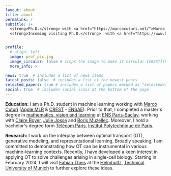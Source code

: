 ```yaml
---
layout: about
title: about
permalink: /
subtitle: |+
  <strong>Ph.D.</strong> with <a href="https://marcocuturi.net/">Marco Cuturi</a> @ <a href="https://crest.science/">CREST</a> - <a href="https://www.ensae.fr/">ENSAE</a>, <a href="https://www.ip-paris.fr/">Institut Polytechnique de Paris</a> <br>
  <strong>Incoming visiting Ph.D.</strong>  with <a href="https://www.helmholtz-munich.de/en/icb/pi/fabian-theis">Fabian Theis</a> @ <a href="https://www.helmholtz-munich.de/en/icb/pi/fabian-theis">Helmholtz</a>, <a href="https://www.tum.de/en/">Technical University of Munich</a> <br>


profile:
  # align: left
  image: prof_pic.jpg
  image_circular: false # crops the image to make it circular [CREST](https://crest.science/)-[ENSAE](https://www.ensae.fr/), [IP-Paris](https://www.ip-paris.fr/)
  more_info: >

news: true  # includes a list of news items
latest_posts: false  # includes a list of the newest posts
selected_papers: true # includes a list of papers marked as "selected={true}"
social: true  # includes social icons at the bottom of the page
---
```


<!-- <strong>Ph.D.</strong> at <a href="https://crest.science/">CREST</a>-<a href="https://www.ensae.fr/">ENSAE</a>, <a href="https://www.ip-paris.fr/">Institut Polytechnique de Paris</a> <br>
  <strong>Long-term Visiting Ph.D.</strong> at <a href="https://www.helmholtz-munich.de/en/icb/pi/fabian-theis">Helmholtz</a>-<a href="https://www.tum.de/en/">Technical University of Munich</a> -->

<!-- with <a href="https://www.helmholtz-munich.de/en/icb/pi/fabian-theis">Fabian Theis</a>-->
<!-- with <a href="https://marcocuturi.net/">Marco Cuturi</a>-->

**Education:** I am a Ph.D. student in machine learning working with [Marco Cuturi](https://marcocuturi.net/) ([Apple MLR](https://machinelearning.apple.com/) & [CREST](https://crest.science/) - [ENSAE](https://www.ensae.fr/)). Prior to that, I completed a master's degree in [mathematics, vision and learning](https://www.master-mva.com/) at [ENS Paris-Saclay](https://ens-paris-saclay.fr/), working with [Claire Boyer](https://perso.lpsm.paris/~cboyer/), [Julie Josse](https://juliejosse.com/) and [Boris Muzellec](https://borismuzellec.github.io/). Moreover, I hold a bachelor's degree form [Télécom Paris](https://www.telecom-paris.fr/), [Institut Polytechnique de Paris](https://www.ip-paris.fr/).


**Research:** I work on the interplay between optimal transport (OT), generative modeling, and representational learning. Broadly speaking, I am committed to demonstrating how OT can be instrumental in various machine-learning contexts. Recently, I have developed a keen interest in applying OT to solve challenges arising in single-cell biology. Starting in February 2024, I will visit [Fabian Theis](https://www.helmholtz-munich.de/en/icb/pi/fabian-theis) at the [Helmholtz](https://www.helmholtz-munich.de/en), [Technical University of Munich](https://www.tum.de/en/) to further explore these ideas.
